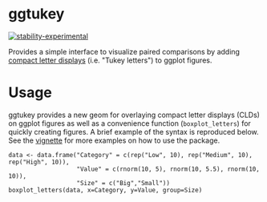 # ggtukey
<!-- badges: start -->
  [![stability-experimental](https://img.shields.io/badge/stability-experimental-orange.svg)](https://github.com/emersion/stability-badges#experimental)
<!-- badges: end -->

Provides a simple interface to visualize paired comparisons by adding [compact letter displays](https://en.wikipedia.org/wiki/Compact_letter_display) (i.e. "Tukey letters") to ggplot figures.

# Usage

ggtukey provides a new geom for overlaying compact letter displays (CLDs) on ggplot figures as well as a convenience function (`boxplot_letters`) for quickly creating figures. A brief example of the syntax is reproduced below. See the [vignette](https://ethanbass.github.io/ggtukey/articles/ggtukey.html) for more examples on how to use the package. 

```
data <- data.frame("Category" = c(rep("Low", 10), rep("Medium", 10), rep("High", 10)),
                   "Value" = c(rnorm(10, 5), rnorm(10, 5.5), rnorm(10, 10)),
                   "Size" = c("Big","Small"))
boxplot_letters(data, x=Category, y=Value, group=Size)
```
